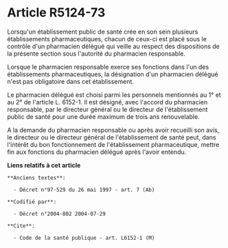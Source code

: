 # Article R5124-73

Lorsqu'un établissement public de santé crée en son sein plusieurs établissements pharmaceutiques, chacun de ceux-ci est
placé sous le contrôle d'un pharmacien délégué qui veille au respect des dispositions de la présente section sous l'autorité
du pharmacien responsable.

Lorsque le pharmacien responsable exerce ses fonctions dans l'un des établissements pharmaceutiques, la désignation d'un
pharmacien délégué n'est pas obligatoire dans cet établissement.

Le pharmacien délégué est choisi parmi les personnels mentionnés au 1° et au 2° de l'article L. 6152-1. Il est désigné, avec
l'accord du pharmacien responsable, par le directeur général ou le directeur de l'établissement public de santé pour une
durée maximum de trois ans renouvelable.

A la demande du pharmacien responsable ou après avoir recueilli son avis, le directeur ou le directeur général de
l'établissement de santé peut, dans l'intérêt du bon fonctionnement de l'établissement pharmaceutique, mettre fin aux
fonctions du pharmacien délégué après l'avoir entendu.

**Liens relatifs à cet article**

	**Anciens textes**:

	  - Décret n°97-529 du 26 mai 1997 - art. 7 (Ab)

	**Codifié par**:

	  - Décret n°2004-802 2004-07-29

	**Cite**:

	  - Code de la santé publique - art. L6152-1 (M)

